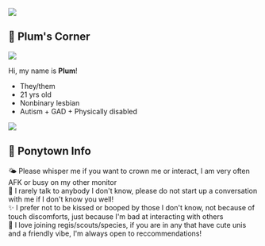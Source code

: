 ![](https://i.imgur.com/S1Rve3R.png)

## 🍃 Plum's Corner

![](https://komarev.com/ghpvc/?username=SugarpIums&color=green)

Hi, my name is **Plum**!
* They/them
* 21 yrs old
* Nonbinary lesbian
* Autism + GAD + Physically disabled

![](https://i.imgur.com/CnjuNqB.png)

## 🍃 Ponytown Info

🌤️ Please whisper me if you want to crown me or interact, I am very often AFK or busy on my other monitor  
🌿 I rarely talk to anybody I don't know, please do not start up a conversation with me if I don't know you well!  
✨️ I prefer not to be kissed or booped by those I don't know, not because of touch discomforts, just because I'm bad at interacting with others  
🌱 I love joining regis/scouts/species, if you are in any that have cute unis and a friendly vibe, I'm always open to reccommendations!  
